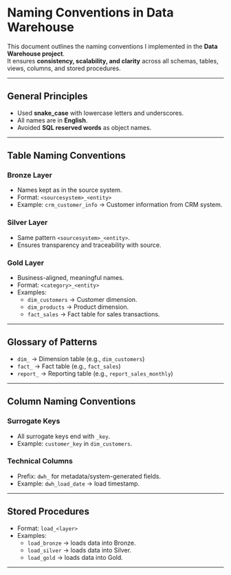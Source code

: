 # Naming Conventions in Data Warehouse

This document outlines the naming conventions I implemented in the **Data Warehouse project**.  
It ensures **consistency, scalability, and clarity** across all schemas, tables, views, columns, and stored procedures.

---

## General Principles
- Used **snake_case** with lowercase letters and underscores.
- All names are in **English**.
- Avoided **SQL reserved words** as object names.

---

## Table Naming Conventions

### Bronze Layer
- Names kept as in the source system.
- Format: `<sourcesystem>_<entity>`
- Example: `crm_customer_info` → Customer information from CRM system.

### Silver Layer
- Same pattern `<sourcesystem>_<entity>`.
- Ensures transparency and traceability with source.

### Gold Layer
- Business-aligned, meaningful names.
- Format: `<category>_<entity>`
- Examples:  
  - `dim_customers` → Customer dimension.  
  - `dim_products` → Product dimension.  
  - `fact_sales` → Fact table for sales transactions.  

---

## Glossary of Patterns
- `dim_` → Dimension table (e.g., `dim_customers`)  
- `fact_` → Fact table (e.g., `fact_sales`)  
- `report_` → Reporting table (e.g., `report_sales_monthly`)  

---

## Column Naming Conventions

### Surrogate Keys
- All surrogate keys end with `_key`.  
- Example: `customer_key` in `dim_customers`.

### Technical Columns
- Prefix: `dwh_` for metadata/system-generated fields.  
- Example: `dwh_load_date` → load timestamp.

---

## Stored Procedures
- Format: `load_<layer>`  
- Examples:  
  - `load_bronze` → loads data into Bronze.  
  - `load_silver` → loads data into Silver.  
  - `load_gold` → loads data into Gold.  

---
